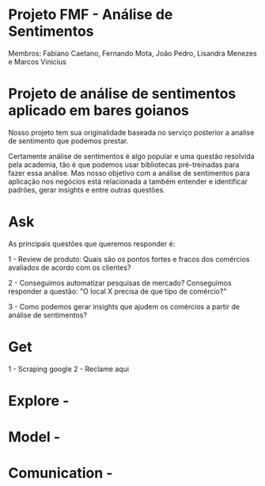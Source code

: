 # Projeto FMF - Análise de Sentimentos


Membros: Fabiano Caetano, Fernando Mota, João Pedro, Lisandra Menezes e Marcos Vinicius


# Projeto de análise de sentimentos aplicado em bares goianos

Nosso projeto tem sua originalidade baseada no serviço posterior a analise de sentimento que podemos prestar. 

Certamente análise de sentimentos é algo popular e uma questão resolvida pela academia, tão é que podemos usar bibliotecas pré-treinadas para fazer essa análise. Mas nosso objetivo com a análise de sentimentos para aplicação nos negócios está relacionada a também entender e identificar padrões, gerar insights e entre outras questões.


# Ask


As principais questões que queremos responder é:


1 - Review de produto: Quais são os pontos fortes e fracos dos comércios avaliados de acordo com os clientes?


2 - Conseguimos automatizar pesquisas de mercado? Conseguimos responder a questão: "O local X precisa de que tipo de comércio?"


3 - Como podemos gerar insights que ajudem os comércios a partir de análise de sentimentos?


# Get

1 - Scraping google
2 - Reclame aqui 


# Explore -


# Model -


# Comunication -



